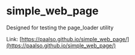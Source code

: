 # simple_web_page
Designed for testing the page_loader utility

Link: [https://paalso.github.io/simple_web_page/](https://paalso.github.io/simple_web_page/)
